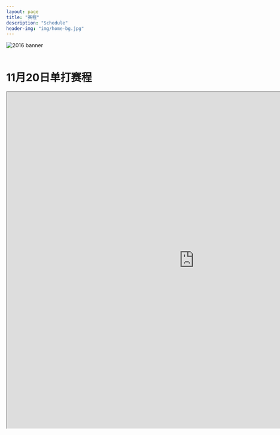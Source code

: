 ```yaml
---
layout: page
title: "赛程"
description: "Schedule"
header-img: "img/home-bg.jpg"
---
```

<style>
@media (max-width: 767px) {
    iframe {
        max-width: calc(100vw + 40px) !important;
        margin: -5px -5px;}
    .iframe-wrapper {
        width:100vw;
        overflow: hidden;
        margin: 0 -5px;}
/* you might not the margin property on the wrapper (or you might need to change it to suit your needs); in my case it's used to align the wrapper with the edge of the screen as my site has 15px padding, which isn't needed here because the form already has it's own padding   */
}
</style>

<div class="row text-center">
  <div class="col-xs-12 col-sm-12 col-md-12 col-lg-12">
    <img class="img-responsive" src="https://c2.staticflickr.com/6/5457/30883334701_0acc2d860f_h.jpg" alt="2016 banner" />
  </div>
</div>

<br>
<h1 class="page-header">11月20日单打赛程</h1>
<div class="iframe-wrapper text-center">
    <iframe src="https://docs.google.com/spreadsheets/d/183jilcMs00rdrycHD8FkyvE1idprKMighNTzz1Dy47E/pubhtml?gid=0&amp;single=true&amp;widget=true&amp;headers=false" width="1000" height="900" frameborder="5" marginheight="5" marginwidth="5"></iframe>
</div>
<br>
